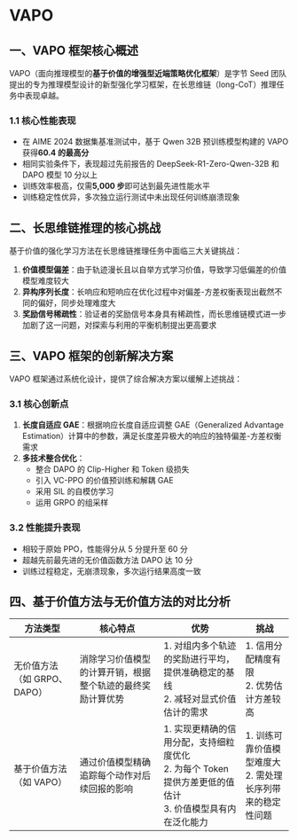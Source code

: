 # VAPO

## 一、VAPO 框架核心概述
VAPO（面向推理模型的**基于价值的增强型近端策略优化框架**）是字节 Seed 团队提出的专为推理模型设计的新型强化学习框架，在长思维链（long-CoT）推理任务中表现卓越。

### 1.1 核心性能表现
- 在 AIME 2024 数据集基准测试中，基于 Qwen 32B 预训练模型构建的 VAPO 获得**60.4 的最高分**
- 相同实验条件下，表现超过先前报告的 DeepSeek-R1-Zero-Qwen-32B 和 DAPO 模型 10 分以上
- 训练效率极高，仅需**5,000 步**即可达到最先进性能水平
- 训练稳定性优异，多次独立运行测试中未出现任何训练崩溃现象

## 二、长思维链推理的核心挑战
基于价值的强化学习方法在长思维链推理任务中面临三大关键挑战：

1. **价值模型偏差**：由于轨迹漫长且以自举方式学习价值，导致学习低偏差的价值模型难度较大
2. **异构序列长度**：长响应和短响应在优化过程中对偏差-方差权衡表现出截然不同的偏好，同步处理难度大
3. **奖励信号稀疏性**：验证者的奖励信号本身具有稀疏性，而长思维链模式进一步加剧了这一问题，对探索与利用的平衡机制提出更高要求

## 三、VAPO 框架的创新解决方案
VAPO 框架通过系统化设计，提供了综合解决方案以缓解上述挑战：

### 3.1 核心创新点
1. **长度自适应 GAE**：根据响应长度自适应调整 GAE（Generalized Advantage Estimation）计算中的参数，满足长度差异极大的响应的独特偏差-方差权衡需求
2. **多技术整合优化**：
   - 整合 DAPO 的 Clip-Higher 和 Token 级损失
   - 引入 VC-PPO 的价值预训练和解耦 GAE
   - 采用 SIL 的自模仿学习
   - 运用 GRPO 的组采样

### 3.2 性能提升表现
- 相较于原始 PPO，性能得分从 5 分提升至 60 分
- 超越先前最先进的无价值函数方法 DAPO 达 10 分
- 训练过程稳定，无崩溃现象，多次运行结果高度一致


## 四、基于价值方法与无价值方法的对比分析
| 方法类型 | 核心特点 | 优势 | 挑战 |
|---------|---------|------|------|
| 无价值方法（如 GRPO、DAPO） | 消除学习价值模型的计算开销，根据整个轨迹的最终奖励计算优势 | 1. 对组内多个轨迹的奖励进行平均，提供准确稳定的基线<br>2. 减轻对显式价值估计的需求 | 1. 信用分配精度有限<br>2. 优势估计方差较高 |
| 基于价值方法（如 VAPO） | 通过价值模型精确追踪每个动作对后续回报的影响 | 1. 实现更精确的信用分配，支持细粒度优化<br>2. 为每个 Token 提供方差更低的值估计<br>3. 价值模型具有内在泛化能力 | 1. 训练可靠价值模型难度大<br>2. 需处理长序列带来的稳定性问题 |

